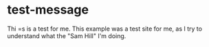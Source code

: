 # test-message
Thi =s is a test for me.
This example was a test site for me, as I try to understand what the "Sam Hill" I'm doing.
